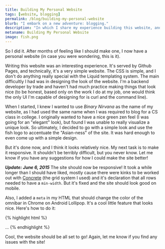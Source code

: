 ```yaml
---
title: Building My Personal Website
tags: [website, blogging]
permalink: /blog/building-my-personal-website
blurb: "I embark on a new adventure: blogging."
description: "In which I share my experience building this website, and start blogging."
metaname: Building My Personal Website
image: fish.png
---
```


So I did it. After months of feeling like I should make one, I now have a personal website (in case you were wondering, this is it).

Writing this website was an interesting experience. It's served by Github Pages, and technically, it's a very simple website. The CSS is simple, and I don't do anything really special with the Liquid templating system. The main difficultly I had was in designing the look of the website. I'm a backend developer by trade and haven't had much practice making things that look nice (to be honest, based only on the work I do at my job, one would think the only UI I'm capable of designing for is curl and the command line).

When I started, I knew I wanted to use *Binary Nirvana* as the name of my website, as I had used the same name when I was required to blog for a CS class in college. I originally wanted to have a nice green zen feel (I was going for an "elegant" look), but found I was unable to really visualize a unique look. So ultimately, I decided to go with a simple look and use the fish logo to accentuate the "Asian-ness" of the site. It was hard enough to even come up with a simple design.

But it's done now, and I think it looks relatively nice. My next task is to make it responsive. It shouldn't be terribly difficult, but you never know. Let me know if you have any suggestions for how I could make the site better!

***Update: June 6, 2015***
The site should now be responsive! It took a while longer than I should have liked, mostly cause there were kinks to be worked out with [Concrete](https://github.com/davidlumley/concrete) (the grid system I used) and it's declaration that all rows needed to have a `min-width`. But it's fixed and the site should look good on mobile.

Also, I added a `meta` in my HTML that should change the color of the omnibar in Chrome on Android Lollipop. It's a cool little feature that looks nice. Here's how to do it:

{% highlight html %}
<head>
    <meta name="theme-color" content="#f33">
    ...
</head>
{% endhighlight %}

Cool, the website should be all set to go! Again, let me know if you find any issues with the site!

